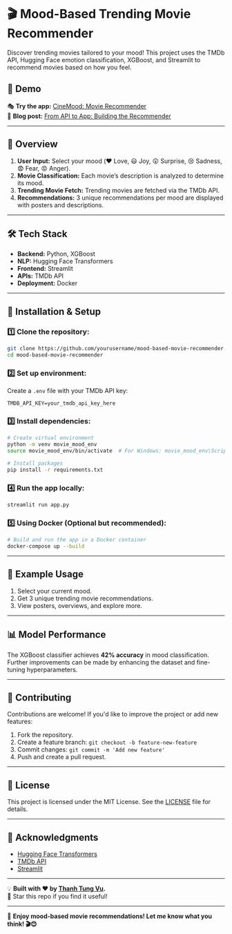# 🎬 Mood-Based Trending Movie Recommender

Discover trending movies tailored to your mood! This project uses the TMDb API, Hugging Face emotion classification, XGBoost, and Streamlit to recommend movies based on how you feel.

## 🚀 Demo

🎭 **Try the app:** [CineMood: Movie Recommender](https://huggingface.co/spaces/thanhtungvudata/cinemood)  
📝 **Blog post:** [From API to App: Building the Recommender](https://medium.com/@tungvu_37498/from-api-to-app-creating-a-mood-based-trending-movie-recommender-with-python-hugging-face-model-e32d67b492e2)

---

## 📖 Overview

1. **User Input:** Select your mood (❤️ Love, 😃 Joy, 😲 Surprise, 😢 Sadness, 😨 Fear, 😡 Anger).
2. **Movie Classification:** Each movie’s description is analyzed to determine its mood.
3. **Trending Movie Fetch:** Trending movies are fetched via the TMDb API.
4. **Recommendations:** 3 unique recommendations per mood are displayed with posters and descriptions.

---

## 🛠️ Tech Stack

- **Backend:** Python, XGBoost
- **NLP:** Hugging Face Transformers
- **Frontend:** Streamlit
- **APIs:** TMDb API
- **Deployment:** Docker

---

## 🚀 Installation & Setup

### 1️⃣ **Clone the repository:**
```bash
git clone https://github.com/yourusername/mood-based-movie-recommender.git
cd mood-based-movie-recommender
```

### 2️⃣ **Set up environment:**
Create a `.env` file with your TMDb API key:
```
TMDB_API_KEY=your_tmdb_api_key_here
```

### 3️⃣ **Install dependencies:**
```bash
# Create virtual environment
python -m venv movie_mood_env
source movie_mood_env/bin/activate  # For Windows: movie_mood_env\Scripts\activate

# Install packages
pip install -r requirements.txt
```

### 4️⃣ **Run the app locally:**
```bash
streamlit run app.py
```

### 5️⃣ **Using Docker (Optional but recommended):**
```bash
# Build and run the app in a Docker container
docker-compose up --build
```

---

## 🧪 Example Usage

1. Select your current mood.
2. Get 3 unique trending movie recommendations.
3. View posters, overviews, and explore more.

---

## 📊 Model Performance

The XGBoost classifier achieves **42% accuracy** in mood classification. Further improvements can be made by enhancing the dataset and fine-tuning hyperparameters.

---

## 🤝 Contributing

Contributions are welcome! If you'd like to improve the project or add new features:

1. Fork the repository.
2. Create a feature branch: `git checkout -b feature-new-feature`
3. Commit changes: `git commit -m 'Add new feature'`
4. Push and create a pull request.

---

## 📝 License

This project is licensed under the MIT License. See the [LICENSE](LICENSE) file for details.

---

## 🌟 Acknowledgments

- [Hugging Face Transformers](https://huggingface.co)
- [TMDb API](https://developer.themoviedb.org)
- [Streamlit](https://streamlit.io)

---

💡 **Built with ❤️ by [Thanh Tung Vu](https://thanhtungvudata.github.io/).**  
🌟 Star this repo if you find it useful!

---

🚀 **Enjoy mood-based movie recommendations! Let me know what you think! 🎬😊**

